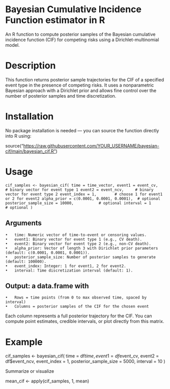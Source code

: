 # Bayesian Cumulative Incidence Function estimator in R

An R function to compute posterior samples of the Bayesian cumulative incidence function (CIF) for competing risks using a Dirichlet-multinomial model.

# Description

This function returns posterior sample trajectories for the CIF of a specified event type in the presence of competing risks. It uses a nonparametric Bayesian approach with a Dirichlet prior and allows fine control over the number of posterior samples and time discretization.

# Installation

No package installation is needed — you can source the function directly into R using:

source(“https://raw.githubusercontent.com/YOUR_USERNAME/bayesian-cif/main/bayesian_cif.R”)

# Usage

`cif_samples <- bayesian_cif(
time = time_vector,
event1 = event_cv,      # binary vector for event type 1
event2 = event_ncv,     # binary vector for event type 2
event_index = 1,        # choose 1 for event1 or 2 for event2
alpha_prior = c(0.0001, 0.0001, 0.0001),  # optional
posterior_sample_size = 10000,           # optional
interval = 1                             # optional
)`

## Arguments
	•	time: Numeric vector of time-to-event or censoring values.
	•	event1: Binary vector for event type 1 (e.g., CV death).
	•	event2: Binary vector for event type 2 (e.g., non-CV death).
	•	alpha_prior: Vector of length 3 with Dirichlet prior parameters (default: c(0.0001, 0.0001, 0.0001)).
	•	posterior_sample_size: Number of posterior samples to generate (default: 100000).
	•	event_index: Integer: 1 for event1, 2 for event2.
	•	interval: Time discretization interval (default: 1).

## Output: a data.frame with
	•	Rows = time points (from 0 to max observed time, spaced by interval)
	•	Columns = posterior samples of the CIF for the chosen event

Each column represents a full posterior trajectory for the CIF. You can compute point estimates, credible intervals, or plot directly from this matrix.

# Example

cif_samples <- bayesian_cif(
time = df$time,
event1 = df$event_cv,
event2 = df$event_ncv,
event_index = 1,
posterior_sample_size = 5000,
interval = 10
)

Summarize or visualize

mean_cif <- apply(cif_samples, 1, mean)
